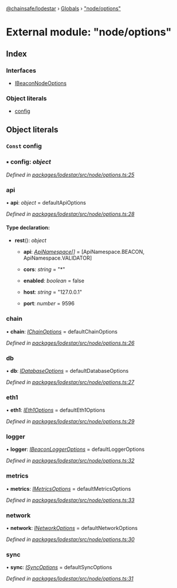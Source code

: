 [@chainsafe/lodestar](../README.md) › [Globals](../globals.md) › ["node/options"](_node_options_.md)

# External module: "node/options"

## Index

### Interfaces

* [IBeaconNodeOptions](../interfaces/_node_options_.ibeaconnodeoptions.md)

### Object literals

* [config](_node_options_.md#const-config)

## Object literals

### `Const` config

### ▪ **config**: *object*

*Defined in [packages/lodestar/src/node/options.ts:25](https://github.com/ChainSafe/lodestar/blob/176e51ae9/packages/lodestar/src/node/options.ts#L25)*

###  api

• **api**: *object* = defaultApiOptions

*Defined in [packages/lodestar/src/node/options.ts:28](https://github.com/ChainSafe/lodestar/blob/176e51ae9/packages/lodestar/src/node/options.ts#L28)*

#### Type declaration:

* **rest**(): *object*

  * **api**: *[ApiNamespace](../enums/_api_index_.apinamespace.md)[]* = [ApiNamespace.BEACON, ApiNamespace.VALIDATOR]

  * **cors**: *string* = "*"

  * **enabled**: *boolean* = false

  * **host**: *string* = "127.0.0.1"

  * **port**: *number* = 9596

###  chain

• **chain**: *[IChainOptions](../interfaces/_chain_options_.ichainoptions.md)* = defaultChainOptions

*Defined in [packages/lodestar/src/node/options.ts:26](https://github.com/ChainSafe/lodestar/blob/176e51ae9/packages/lodestar/src/node/options.ts#L26)*

###  db

• **db**: *[IDatabaseOptions](../interfaces/_db_options_.idatabaseoptions.md)* = defaultDatabaseOptions

*Defined in [packages/lodestar/src/node/options.ts:27](https://github.com/ChainSafe/lodestar/blob/176e51ae9/packages/lodestar/src/node/options.ts#L27)*

###  eth1

• **eth1**: *[IEth1Options](../interfaces/_eth1_options_.ieth1options.md)* = defaultEth1Options

*Defined in [packages/lodestar/src/node/options.ts:29](https://github.com/ChainSafe/lodestar/blob/176e51ae9/packages/lodestar/src/node/options.ts#L29)*

###  logger

• **logger**: *[IBeaconLoggerOptions](../interfaces/_node_loggeroptions_.ibeaconloggeroptions.md)* = defaultLoggerOptions

*Defined in [packages/lodestar/src/node/options.ts:32](https://github.com/ChainSafe/lodestar/blob/176e51ae9/packages/lodestar/src/node/options.ts#L32)*

###  metrics

• **metrics**: *[IMetricsOptions](../interfaces/_metrics_options_.imetricsoptions.md)* = defaultMetricsOptions

*Defined in [packages/lodestar/src/node/options.ts:33](https://github.com/ChainSafe/lodestar/blob/176e51ae9/packages/lodestar/src/node/options.ts#L33)*

###  network

• **network**: *[INetworkOptions](../interfaces/_network_options_.inetworkoptions.md)* = defaultNetworkOptions

*Defined in [packages/lodestar/src/node/options.ts:30](https://github.com/ChainSafe/lodestar/blob/176e51ae9/packages/lodestar/src/node/options.ts#L30)*

###  sync

• **sync**: *[ISyncOptions](../interfaces/_sync_options_.isyncoptions.md)* = defaultSyncOptions

*Defined in [packages/lodestar/src/node/options.ts:31](https://github.com/ChainSafe/lodestar/blob/176e51ae9/packages/lodestar/src/node/options.ts#L31)*
